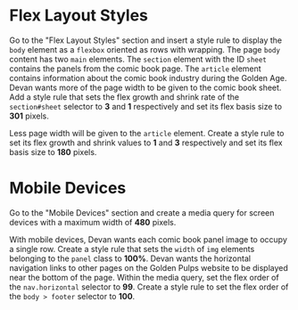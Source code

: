 # Flex Layout Styles

Go to the "Flex Layout Styles" section and insert a style rule to display the `body` element as a `flexbox` oriented as rows with wrapping. The page `body` content has two `main` elements. The `section` element with the ID `sheet` contains the panels from the comic book page. The `article` element contains information about the comic book industry during the Golden Age. Devan wants more of the page width to be given to the comic book sheet. Add a style rule that sets the flex growth and shrink rate of the `section#sheet` selector to **3** and **1** respectively and set its flex basis size to **301** pixels.

Less page width will be given to the `article` element. Create a style rule to set its flex growth and shrink values to **1** and **3** respectively and set its flex basis size to **180** pixels. 

# Mobile Devices

Go to the "Mobile Devices" section and create a media query for screen devices with a maximum width of **480** pixels.

With mobile devices, Devan wants each comic book panel image to occupy a single row. Create a style rule that sets the `width` of `img` elements belonging to the `panel` class to **100%**. Devan wants the horizontal navigation links to other pages on the Golden Pulps website to be displayed near the bottom of the page. Within the media query, set the flex order of the `nav.horizontal` selector to **99**. Create a style rule to set the flex order of the `body > footer` selector to **100**.

